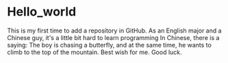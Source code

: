 # Hello_world
This is my first time to add a repository in GitHub.
As an English major
and a Chinese guy,
it's a little bit hard to learn programming
In Chinese,
there is a saying:
The boy is chasing a butterfly,
and at the same time,
he wants to climb to the top of the mountain.
Best wish for me.
Good luck.

